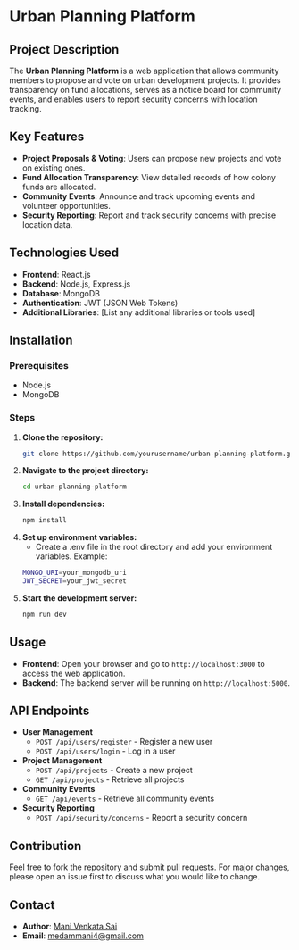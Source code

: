 # Urban Planning Platform

## Project Description
The **Urban Planning Platform** is a web application that allows community members to propose and vote on urban development projects. It provides transparency on fund allocations, serves as a notice board for community events, and enables users to report security concerns with location tracking.

## Key Features
- **Project Proposals & Voting**: Users can propose new projects and vote on existing ones.
- **Fund Allocation Transparency**: View detailed records of how colony funds are allocated.
- **Community Events**: Announce and track upcoming events and volunteer opportunities.
- **Security Reporting**: Report and track security concerns with precise location data.

## Technologies Used
- **Frontend**: React.js
- **Backend**: Node.js, Express.js
- **Database**: MongoDB
- **Authentication**: JWT (JSON Web Tokens)
- **Additional Libraries**: [List any additional libraries or tools used]

## Installation

### Prerequisites
- Node.js
- MongoDB

### Steps
1. **Clone the repository:**
   ```bash
   git clone https://github.com/yourusername/urban-planning-platform.git
2. **Navigate to the project directory:**
   ```bash
   cd urban-planning-platform
3. **Install dependencies:**
   ```bash
   npm install
4. **Set up environment variables:**
   - Create a .env file in the root directory and add your environment variables. Example:
   ```bash
   MONGO_URI=your_mongodb_uri
   JWT_SECRET=your_jwt_secret
5. **Start the development server:**
   ```bash
   npm run dev

## Usage
- **Frontend**: Open your browser and go to `http://localhost:3000` to access the web application.
- **Backend**: The backend server will be running on `http://localhost:5000`.

## API Endpoints
- **User Management**
  - `POST /api/users/register` - Register a new user
  - `POST /api/users/login` - Log in a user
- **Project Management**
  - `POST /api/projects` - Create a new project
  - `GET /api/projects` - Retrieve all projects
- **Community Events**
  - `GET /api/events` - Retrieve all community events
- **Security Reporting**
  - `POST /api/security/concerns` - Report a security concern

## Contribution
Feel free to fork the repository and submit pull requests. For major changes, please open an issue first to discuss what you would like to change.

## Contact
- **Author**: [Mani Venkata Sai](https://www.linkedin.com/in/manivenkatasaimedam/)
- **Email**: medammani4@gmail.com



